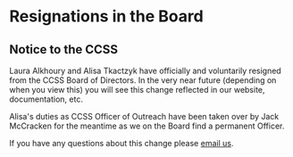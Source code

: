 # Resignations in the Board

## Notice to the CCSS

Laura Alkhoury and Alisa Tkactzyk have officially and voluntarily resigned from
the CCSS Board of Directors. In the very near future (depending on when you
view this) you will see this change reflected in our website, documentation,
etc.

Alisa's duties as CCSS Officer of Outreach have been taken over by Jack
McCracken for the meantime as we on the Board find a permanent Officer.

If you have any questions about this change please
[email us](mailto:info@ccss.carleton.ca).

